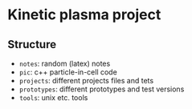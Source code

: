 # Kinetic plasma project

## Structure
- `notes`: random (latex) notes 
- `pic`: c++ particle-in-cell code 
- `projects`: different projects files and tets
- `prototypes`: different prototypes and test versions
- `tools`: unix etc. tools
